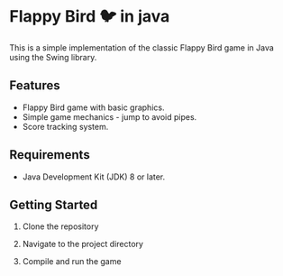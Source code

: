 # Flappy Bird 🐦 in java 

This is a simple implementation of the classic Flappy Bird game in Java using the Swing library.

## Features

- Flappy Bird game with basic graphics.
- Simple game mechanics - jump to avoid pipes.
- Score tracking system.

## Requirements

- Java Development Kit (JDK) 8 or later.
## Getting Started

1. Clone the repository

2. Navigate to the project directory

3. Compile and run the game
